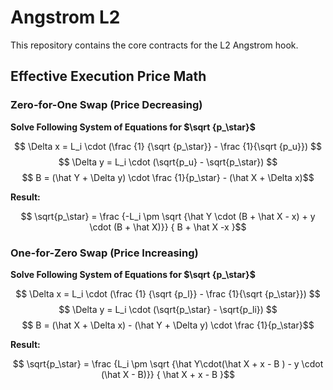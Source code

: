 # Angstrom L2

This repository contains the core contracts for the L2 Angstrom hook.

## Effective Execution Price Math

### Zero-for-One Swap (Price Decreasing)

**Solve Following System of Equations for $\sqrt {p_\star}$**

$$ \Delta x = L_i \cdot (\frac {1} {\sqrt {p_\star}} - \frac {1}{\sqrt {p_u}}) $$
$$ \Delta y = L_i \cdot (\sqrt{p_u} - \sqrt{p_\star}) $$
$$ B = (\hat Y + \Delta y) \cdot \frac {1}{p_\star} - (\hat X + \Delta x)$$ 

**Result:**

$$ \sqrt{p_\star} = \frac {-L_i \pm \sqrt {\hat Y \cdot (B + \hat X - x) + y \cdot (B + \hat X)}} { B + \hat X -x }$$

### One-for-Zero Swap (Price Increasing)

**Solve Following System of Equations for $\sqrt {p_\star}$**

$$ \Delta x = L_i \cdot (\frac {1} {\sqrt {p_l}} - \frac {1}{\sqrt {p_\star}}) $$
$$ \Delta y = L_i \cdot (\sqrt{p_\star} - \sqrt{p_li}) $$
$$ B = (\hat X + \Delta x) -  (\hat Y + \Delta y) \cdot \frac {1}{p_\star}$$ 

**Result:**

$$ \sqrt{p_\star} = \frac {L_i \pm \sqrt {\hat Y\cdot(\hat X + x - B ) - y \cdot (\hat X - B)}} { \hat X + x - B }$$
